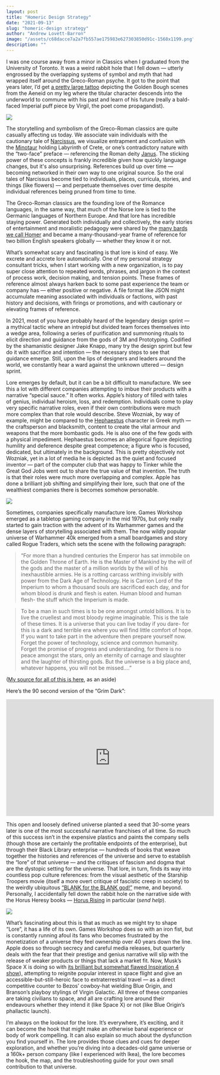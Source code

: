 ```yaml
---
layout: post
title: "Homeric Design Strategy"
date: "2021-09-13"
slug: "homeric-design strategy"
author: "Andrew Lovett-Barron"
image: "/assets/c68dacce7a2a7fb557ae175983e627303850d91c-1568x1199.png"
description: ""
---
```


I was one course away from a minor in Classics when I graduated from the University of Toronto. It was a weird rabbit hole that I fell down — utterly engrossed by the overlapping systems of symbol and myth that had wrapped itself around the Greco-Roman psyche. It got to the point that years later, I’d get [a pretty large tattoo](https://www.instagram.com/p/BCJ3W5dStd-/?taken-by=freeorgy&hl=en) depicting the Golden Bough scenes from the Aeneid on my leg where the titular character descends into the underworld to commune with his past and learn of his future (really a bald-faced Imperial puff piece by Virgil, the poet come propagandist).

![](/assets/ee895fd94edd14b70364a2f60cc85930cec5e74c-962x1196.png)

The storytelling and symbolism of the Greco-Roman classics are quite casually affecting us today. We associate vain individuals with the cautionary tale of [Narcissus](<https://en.wikipedia.org/wiki/Narcissus_(mythology)>), we visualize entrapment and confusion with the [Minotaur](https://en.wikipedia.org/wiki/Minotaur) holding Labyrinth of Crete, or one’s contradictory nature with the “two-face” preface — referencing the Roman deity [Janus](https://en.wikipedia.org/wiki/Janus). The sticking power of these concepts is frankly incredible given how quickly language changes, but it's also unsurprising. References build up over time — becoming networked in their own way to one original source. So the oral tales of Narcissus become tied to individuals, places, curricula, stories, and things (like flowers) — and perpetuate themselves over time despite individual references being pruned from time to time.

The Greco-Roman classics are the founding lore of the Romance languages, in the same way, that much of the Norse lore is tied to the Germanic languages of Northern Europe. And that lore has incredible staying power. Generated both individually and collectively, the early stories of entertainment and moralistic pedagogy were shared by the [many bards we call Homer](https://en.wikipedia.org/wiki/Homer) and became a many-thousand-year frame of reference for two billion English speakers globally — whether they know it or not.

What’s somewhat scary and fascinating is that lore is kind of easy. We excrete and accrete lore automatically. One of my personal strategy consultant tricks, when I start working with a new organization, is to pay super close attention to repeated words, phrases, and jargon in the context of process work, decision making, and tension points. These frames of reference almost always harken back to some past experience the team or company has — either positive or negative. A file format like JSON might accumulate meaning associated with individuals or factions, with past history and decisions, with firings or promotions, and with cautionary or elevating frames of reference.

In 2021, most of you have probably heard of the legendary design sprint — a mythical tactic where an intrepid but divided team forces themselves into a wedge area, following a series of purification and summoning rituals to elicit direction and guidance from the gods of 3M and Prototyping. Codified by the shamanistic designer Jake Knapp, many try the design sprint but few do it with sacrifice and intention — the necessary steps to see that guidance emerge. Still, upon the lips of designers and leaders around the world, we constantly hear a ward against the unknown uttered — design sprint.

Lore emerges by default, but it can be a bit difficult to manufacture. We see this a lot with different companies attempting to imbue their products with a narrative “special sauce.” It often works. Apple’s history of filled with tales of genius, individual heroism, loss, and redemption. Individuals come to play very specific narrative roles, even if their own contributions were much more complex than that role would describe. Steve Wozniak, by way of example, might be compared to the [Hephaestus](https://en.wikipedia.org/wiki/Hephaestus) character in Greek myth — the craftsperson and blacksmith, content to create the vital armour and weapons that the more bombastic gods. He is also one of the few gods with a physical impediment. Hephaestus becomes an allegorical figure depicting humility and deference despite great competence; a figure who is focused, dedicated, but ultimately in the background. This is pretty objectively not Wozniak, yet in a lot of media he is depicted as the quiet and focused inventor — part of the computer club that was happy to Tinker while the Great God Jobs went out to share the true value of that invention. The truth is that their roles were much more overlapping and complex. Apple has done a brilliant job shifting and simplifying their lore, such that one of the wealthiest companies there is becomes somehow personable.

![](/assets/c81c327cc422351c1c9493031792ade36b76459d-1200x630.webp)

Sometimes, companies specifically manufacture lore. Games Workshop emerged as a tabletop gaming company in the mid 1970s, but only really started to gain traction with the advent of its Warhammer games and the dense layers of storytelling associated with them. The now wildly popular universe of Warhammer 40k emerged from a small boardgames and story called Rogue Traders, which sets the scene with the following paragraph:

> “For more than a hundred centuries the Emperor has sat immobile on the Golden Throne of Earth. He is the Master of Mankind by the will of the gods and the master of a million worlds by the will of his inexhaustible armies. He is a rotting carcass writhing invisibly with power from the Dark Age of Technology. He is Carrion Lord of the Imperium to whom a thousand souls are sacrificed each day, and for whom blood is drunk and flesh is eaten. Human blood and human flesh- the stuff which the Imperium is made.

> To be a man in such times is to be one amongst untold billions. It is to live the cruellest and most bloody regime imaginable. This is the tale of these times. It is a universe that you can live today if you dare- for this is a dark and terrible era where you will find little comfort of hope. If you want to take part in the adventure then prepare yourself now. Forget the power of technology, science and common humanity. Forget the promise of progress and understanding, for there is no peace amongst the stars, only an eternity of carnage and slaughter and the laughter of thirsting gods. But the universe is a big place and, whatever happens, you will not be missed….”

>

([My source for all of this is here](https://www.reddit.com/r/40kLore/comments/62o27b/history_lesson_where_does_warhammer_40000_come/), as an aside)

Here’s the 90 second version of the “Grim Dark”:

<iframe width="560" height="315" src="https://www.youtube.com/embed/-MeVxKZBOfM" title="YouTube video player" frameborder="0" allow="accelerometer; autoplay; clipboard-write; encrypted-media; gyroscope; picture-in-picture" allowfullscreen></iframe>

This open and loosely defined universe planted a seed that 30-some years later is one of the most successful narrative franchises of all time. So much of this success isn’t in the expensive plastics and paints the company sells (though those are certainly the profitable endpoints of the enterprise), but through their Black Library enterprise — hundreds of books that weave together the histories and references of the universe and serve to establish the “lore” of that universe — and the critiques of fascism and dogma that are the dystopic setting for the universe. That lore, in turn, finds its way into countless pop culture references: from the visual aesthetic of the Starship Troopers movie (itself a more overt critique of fascistic creep in society) to the weirdly ubiquitous [“BLANK for the BLANK god!”](https://knowyourmeme.com/memes/blood-for-the-blood-god) meme, and beyond. Personally, I accidentally fell down the rabbit hole on the narrative side with the Horus Heresy books — [Horus Rising](https://bookshop.org/a/19778/9781849707435) in particular (_send help_).

![](/assets/e21be1b8cf829e778469d96ab52b8fbed488473c-2000x1125.png)

What’s fascinating about this is that as much as we might try to shape “Lore”, it has a life of its own. Games Workshop does so with an iron fist, but is constantly running afoul its fans who becomes frustrated by the monetization of a universe they feel ownership over 40 years down the line. Apple does so through secrecy and careful media releases, but quarterly deals with the fear that their prestige and genius narrative will slip with the release of weaker products or things that lack a market fit. Now, Musk’s Space X is doing so with [its brilliant but somewhat flawed Inspiration 4 show](https://www.technologyreview.com/2021/09/08/1035219/netflix-spacex-docuseries-inspiration4-countdown/)), attempting to reignite popular interest in space flight and give an accessible-but-still-heroic face to extraterrestrial travel — as a direct competitive counter to Bezos’ cowboy-hat wielding Blue Origin, and Branson’s playboy stylings of Virgin Galactic. All three of these companies are taking civilians to space, and all are crafting lore around their endeavours whether they intend it (like Space X) or not (like Blue Origin’s phallactic launch).

I’m always on the lookout for the lore. It’s everywhere, it’s exciting, and it can become the hook that might make an otherwise banal experience or body of work compelling. It can also explain so much about the dysfunction you find yourself in. The lore provides those clues and cues for deeper exploration, and whether you’re diving into a decades-old game universe or a 160k+ person company (like I experienced with Ikea), the lore becomes the hook, the map, and the troubleshooting guide for your own small contribution to that universe.
